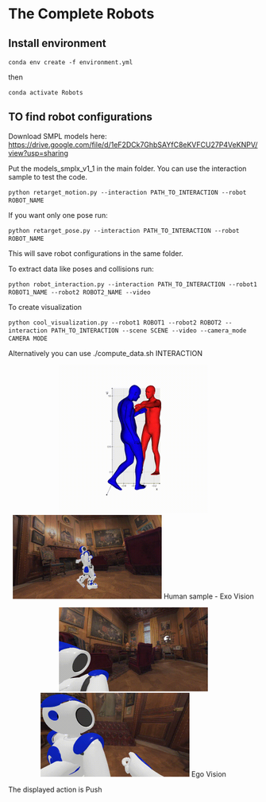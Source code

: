 # The Complete Robots

## Install environment


```
conda env create -f environment.yml
```
then 

```
conda activate Robots
```


## TO find robot configurations


Download SMPL models here: https://drive.google.com/file/d/1eF2DCk7GhbSAYfC8eKVFCU27P4VeKNPV/view?usp=sharing

Put the models_smplx_v1_1 in the main folder.
You can use the interaction sample to test the code.

```
python retarget_motion.py --interaction PATH_TO_INTERACTION --robot ROBOT_NAME
```

If you want only one pose run:

```
python retarget_pose.py --interaction PATH_TO_INTERACTION --robot ROBOT_NAME
```

This will save robot configurations in the same folder.

To extract data like poses and collisions run:
```
python robot_interaction.py --interaction PATH_TO_INTERACTION --robot1 ROBOT1_NAME --robot2 ROBOT2_NAME --video 
```

To create visualization 

```
python cool_visualization.py --robot1 ROBOT1 --robot2 ROBOT2 --interaction PATH_TO_INTERACTION --scene SCENE --video --camera_mode CAMERA MODE
```


Alternatively you can use ./compute_data.sh INTERACTION


<p align="center">
  <img src="images/human.gif" width="300"/>
  <img src="images/nao_exo.gif", width="300">
  Human sample - Exo Vision
</p>



<p align="center">
  <img src="images/nao_ego1.gif" width="300"/>
  <img src="images/nao_ego2.gif", width="300">
  Ego Vision
</p>


The displayed action is Push